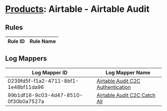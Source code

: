 # [Products](README.md): Airtable - Airtable Audit

## Rules

|Rule ID|Rule Name|
|----|----|


## Log Mappers

|Log Mapper ID|Log Mapper Name|
|----|----|
|0239fd5f-f1a2-4711-8bf1-1e48bf11da96|[Airtable Audit C2C Authentication](../mappings/0239fd5f-f1a2-4711-8bf1-1e48bf11da96.md)|
|99b1df16-9c03-4d47-8510-0f30b0a7527a|[Airtable Audit C2C Catch All](../mappings/99b1df16-9c03-4d47-8510-0f30b0a7527a.md)|


